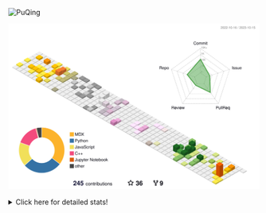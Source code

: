 ![PuQing](https://user-images.githubusercontent.com/27223114/171565019-9a56fae6-b08b-421f-99db-7e830da42371.png)

![](./profile-3d-contrib/profile-season-animate.svg)

<details>
<summary>Click here for detailed stats!</summary>

<!--START_SECTION:waka-->
![Lines of code](https://img.shields.io/badge/From%20Hello%20World%20I%27ve%20Written-816.9%20thousand%20lines%20of%20code-blue)

**🐱 My GitHub Data** 

> 📦 257.5 kB Used in GitHub's Storage 
 > 
> 🏆 199 Contributions in the Year 2023
 > 
> 🚫 Not Opted to Hire
 > 
> 📜 33 Public Repositories 
 > 
> 🔑 27 Private Repositories 
 > 
**I'm an Early 🐤** 

```text
🌞 Morning                461 commits         ████░░░░░░░░░░░░░░░░░░░░░   14.75 % 
🌆 Daytime                1555 commits        ████████████░░░░░░░░░░░░░   49.76 % 
🌃 Evening                296 commits         ██░░░░░░░░░░░░░░░░░░░░░░░   09.47 % 
🌙 Night                  813 commits         ███████░░░░░░░░░░░░░░░░░░   26.02 % 
```


📊 **This Week I Spent My Time On** 

```text
💬 Programming Languages: 
Markdown                 4 hrs 11 mins       ████████████████████████░   95.69 % 
Python                   10 mins             █░░░░░░░░░░░░░░░░░░░░░░░░   03.93 % 
JSON                     0 secs              ░░░░░░░░░░░░░░░░░░░░░░░░░   00.37 % 

🔥 Editors: 
Obsidian                 4 hrs 11 mins       ████████████████████████░   95.69 % 
VS Code                  11 mins             █░░░░░░░░░░░░░░░░░░░░░░░░   04.31 % 

💻 Operating System: 
Windows                  4 hrs 11 mins       ████████████████████████░   95.69 % 
Linux                    11 mins             █░░░░░░░░░░░░░░░░░░░░░░░░   04.31 % 
```


<!--END_SECTION:waka-->
</details>
